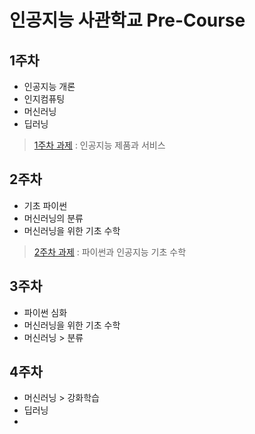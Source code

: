 # 인공지능 사관학교 Pre-Course

## 1주차
- 인공지능 개론
- 인지컴퓨팅
- 머신러닝
- 딥러닝

> [1주차 과제](1주차과제.ipynb) : 인공지능 제품과 서비스 


## 2주차
- 기초 파이썬
- 머신러닝의 분류
- 머신러닝을 위한 기초 수학

> [2주차 과제](2주차과제.ipynb) : 파이썬과 인공지능 기초 수학


## 3주차
- 파이썬 심화
- 머신러닝을 위한 기초 수학
- 머신러닝 > 분류


## 4주차
- 머신러닝 > 강화학습
- 딥러닝
- 

